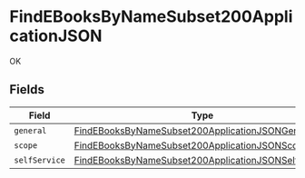 # FindEBooksByNameSubset200ApplicationJSON

OK


## Fields

| Field                                                                                                                                 | Type                                                                                                                                  | Required                                                                                                                              | Description                                                                                                                           |
| ------------------------------------------------------------------------------------------------------------------------------------- | ------------------------------------------------------------------------------------------------------------------------------------- | ------------------------------------------------------------------------------------------------------------------------------------- | ------------------------------------------------------------------------------------------------------------------------------------- |
| `general`                                                                                                                             | [FindEBooksByNameSubset200ApplicationJSONGeneral](../../models/operations/findebooksbynamesubset200applicationjsongeneral.md)         | :heavy_minus_sign:                                                                                                                    | N/A                                                                                                                                   |
| `scope`                                                                                                                               | [FindEBooksByNameSubset200ApplicationJSONScope](../../models/operations/findebooksbynamesubset200applicationjsonscope.md)             | :heavy_minus_sign:                                                                                                                    | N/A                                                                                                                                   |
| `selfService`                                                                                                                         | [FindEBooksByNameSubset200ApplicationJSONSelfService](../../models/operations/findebooksbynamesubset200applicationjsonselfservice.md) | :heavy_minus_sign:                                                                                                                    | N/A                                                                                                                                   |